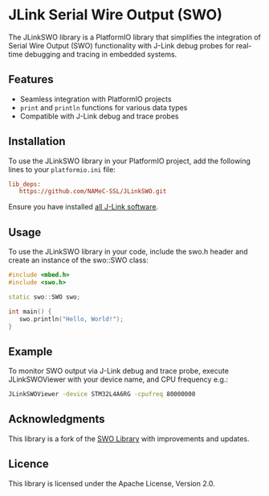 # JLink Serial Wire Output (SWO)

The JLinkSWO library is a PlatformIO library that simplifies the integration of Serial Wire Output (SWO) functionality with J-Link debug probes for real-time debugging and tracing in embedded systems.

## Features

- Seamless integration with PlatformIO projects
- `print` and `println` functions for various data types
- Compatible with J-Link debug and trace probes

## Installation

To use the JLinkSWO library in your PlatformIO project, add the following lines to your `platformio.ini` file:

```.ini
lib_deps:
   https://github.com/NAMeC-SSL/JLinkSWO.git
```

Ensure you have installed [all J-Link software](https://www.segger.com/downloads/jlink/).

## Usage

To use the JLinkSWO library in your code, include the swo.h header and create an instance of the swo::SWO class:

```cpp
#include <mbed.h>
#include <swo.h>

static swo::SWO swo;

int main() {
   swo.println("Hello, World!");
}
```

## Example

To monitor SWO output via J-Link debug and trace probe, execute JLinkSWOViewer with your device name, and CPU frequency e.g.:

```bash
JLinkSWOViewer -device STM32L4A6RG -cpufreq 80000000
```

## Acknowledgments

This library is a fork of the [SWO Library](https://gitlab.com/catie_6tron/swo) with improvements and updates.

## Licence

This library is licensed under the Apache License, Version 2.0.
